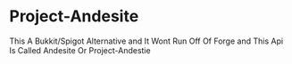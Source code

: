 Project-Andesite
================

This A Bukkit/Spigot Alternative and It Wont Run Off Of Forge and This Api Is Called Andesite Or Project-Andestie
